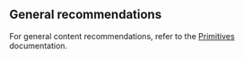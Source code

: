 ## General recommendations

For general content recommendations, refer to the [Primitives](/components/form/primitives) documentation.